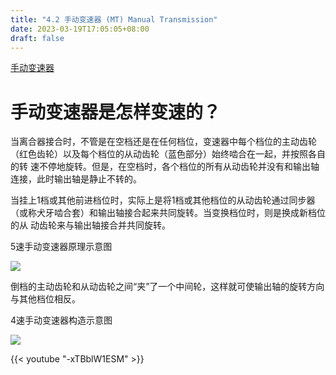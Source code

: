 ```yaml
---
title: "4.2 手动变速器 (MT) Manual Transmission"
date: 2023-03-19T17:05:05+08:00
draft: false
---
```


[手动变速器](http://v.youku.com/v_show/id_XMTY5NTAxMzc5Ng==.html)

# 手动变速器是怎样变速的？

当离合器接合时，不管是在空档还是在任何档位，变速器中每个档位的主动齿轮（红色齿轮）以及每个档位的从动齿轮（蓝色部分）始终啮合在一起，并按照各自的转
速不停地旋转。但是，在空档时，各个档位的所有从动齿轮并没有和输出轴连接，此时输出轴是静止不转的。

当挂上1档或其他前进档位时，实际上是将1档或其他档位的从动齿轮通过同步器（或称犬牙啮合套）和输出轴接合起来共同旋转。当变换档位时，则是换成新档位的从
动齿轮来与输出轴接合并共同旋转。

5速手动变速器原理示意图

![](https://res.weread.qq.com/wrepub/epub_26688761_196)

倒档的主动齿轮和从动齿轮之间“夹”了一个中间轮，这样就可使输出轴的旋转方向与其他档位相反。

4速手动变速器构造示意图

![](https://res.weread.qq.com/wrepub/epub_26688761_197)

{{< youtube "-xTBblW1ESM" >}}
